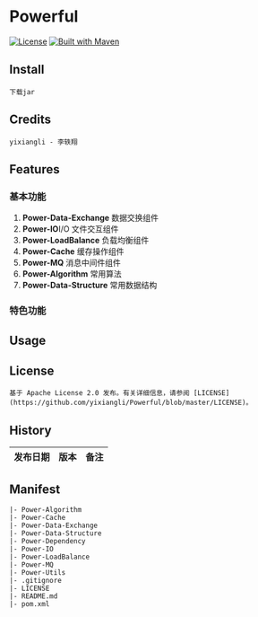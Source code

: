 
Powerful
====
[![License](https://img.shields.io/badge/License-Apache%202.0-blue.svg)](https://github.com/cyfonly/FLogger/blob/master/LICENSE)  [![Built with Maven](http://maven.apache.org/images/logos/maven-feather.png)](http://search.maven.org/#search%7Cga%7C1%7Ccyfonly)  

## Install
	下载jar

## Credits
	yixiangli - 李轶翔

## Features
### 基本功能
1. **Power-Data-Exchange**  数据交换组件
2. **Power-IO**I/O 文件交互组件
3. **Power-LoadBalance**    负载均衡组件
4. **Power-Cache**  缓存操作组件
5. **Power-MQ** 消息中间件组件
6. **Power-Algorithm**  常用算法
7. **Power-Data-Structure**  常用数据结构
	
### 特色功能

## Usage

## License
	基于 Apache License 2.0 发布。有关详细信息，请参阅 [LICENSE](https://github.com/yixiangli/Powerful/blob/master/LICENSE)。

## History
发布日期 | 版本 | 备注
--- | --- | --- 


## Manifest
	|- Power-Algorithm
	|- Power-Cache
	|- Power-Data-Exchange
	|- Power-Data-Structure
	|- Power-Dependency
	|- Power-IO
	|- Power-LoadBalance
	|- Power-MQ
	|- Power-Utils
	|- .gitignore
	|- LICENSE
	|- README.md
	|- pom.xml